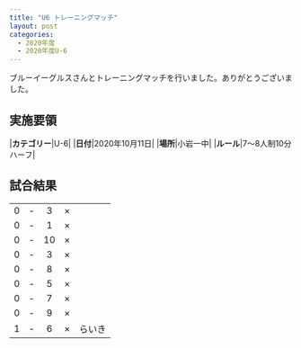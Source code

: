 ```yaml
---
title: "U6 トレーニングマッチ"
layout: post
categories:
  - 2020年度
  - 2020年度U-6
---
```


ブルーイーグルスさんとトレーニングマッチを行いました。ありがとうございました。

## 実施要領

|**カテゴリー**|U-6|
|**日付**|2020年10月11日|
|**場所**|小岩一中|
|**ルール**|7〜8人制10分ハーフ|


## 試合結果

|    |   |    |         |    |
|:--:|:-:|:--:|:--:|:--------|
|   0| - |   3|×||
|   0| - |   1|×||
|   0| - |  10|×||
|   0| - |   3|×||
|   0| - |   8|×||
|   0| - |   5|×||
|   0| - |   7|×||
|   0| - |   9|×||
|   1| - |   6|×|らいき|